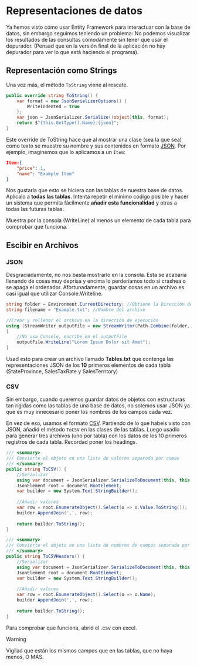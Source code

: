 # Representaciones de datos

Ya hemos visto cómo usar Entity Framework para interactuar con la base de datos, sin embargo seguimos teniendo un problema: No podemos visualizar los resultados de las consultas cómodamente sin tener que usar el depurador. (Pensad que en la versión final de la aplicación no hay depurador para ver lo que está haciendo el programa).

## Representación como Strings


Una vez más, el método `ToString` viene al rescate. 

```cs
public override string ToString() {
    var format = new JsonSerializerOptions() {
        WriteIndented = true
    };
    var json = JsonSerializer.Serialize((object)this, format);
    return $"{this.GetType().Name}:{json}";
}
```

Este override de ToString hace que al mostrar una clase (sea la que sea) como texto se muestre su nombre y sus contenidos en formato [JSON](https://www.hostinger.com/es/tutoriales/que-es-json). Por ejemplo, imaginemos que lo aplicamos a un `Item`:

```json
Item:{
    "price": 1,
    "name": "Example Item"
}
```

Nos gustaría que esto se hiciera con las tablas de nuestra base de datos. Aplícalo a **todas las tablas**. Intenta repetir el mínimo código posible y hacer un sistema que permita fácilmente **añadir esta funcionalidad** y otras a todas las futuras tablas.

Muestra por la consola (WriteLine) al menos un elemento de cada tabla para comprobar que funciona.


## Escibir en Archivos

### JSON

Desgraciadamente, no nos basta mostrarlo en la consola. Esta se acabaría llenando de cosas muy deprisa y encima lo perderíamos todo si crashea o se apaga el ordenador. Afortunadamente, guardar cosas en un archivo es casi igual que utilizar Console.Writeline.

```cs
string folder = Environment.CurrentDirectory; //Obtiene la Dirección de ejecución
string filename = "Example.txt"; //Nombre del archivo

//Crear y rellenar el archivo en la dirección de ejecución
using (StreamWriter outputFile = new StreamWriter(Path.Combine(folder, filename)))
{
    //No usa Console, escribe en el outputFile
    outputFile.WriteLine("Lorem Ipsum Dolor sit Amet"); 
}
```

Usad esto para crear un archivo llamado **Tables.txt** que contenga las representaciones JSON de los **10** primeros elementos de cada tabla (StateProvince, SalesTaxRate y SalesTerritory)


### CSV

Sin embargo, cuando queremos guardar datos de objetos con estructuras tan rígidas como las tablas de una base de datos, no solemos usar JSON ya que es muy innecesario poner los nombres de los campos cada vez.

En vez de eso, usamos el formato [CSV](https://www.geeknetic.es/Archivo-CSV/que-es-y-para-que-sirve). Partiendo de lo que habeis visto con JSON, añadid el método `ToCSV` en las clases de las tablas. Luego usadlo para generar tres archivos (uno por tabla) con los datos de los 10 primeros registros de cada tabla. Recordad poner los headings.

```cs
/// <summary>
/// Convierte el objeto en una lista de valores separada por comas
/// </summary>
public string ToCSV() {
    //Serializar
    using var document = JsonSerializer.SerializeToDocument(this, this.GetType());
    JsonElement root = document.RootElement;
    var builder = new System.Text.StringBuilder();
    
    //Añadir valores
    var row = root.EnumerateObject().Select(o => o.Value.ToString());
    builder.AppendJoin(',', row);
    
    return builder.ToString();
}

/// <summary>
/// Convierte el objeto en una lista de nombres de campos separada por comas
/// </summary>
public string ToCSVHeaders() {
    //Serializar
    using var document = JsonSerializer.SerializeToDocument(this, this.GetType());
    JsonElement root = document.RootElement;
    var builder = new System.Text.StringBuilder();
    
    //Añadir valores
    var row = root.EnumerateObject().Select(o => o.Name);
    builder.AppendJoin(',', row);
    
    return builder.ToString();
}
```

Para comprobar que funciona, abrid el .csv con excel.

> [!warning]
> Vigilad que están los mismos campos que en las tablas, que no haya menos, O MÁS.


